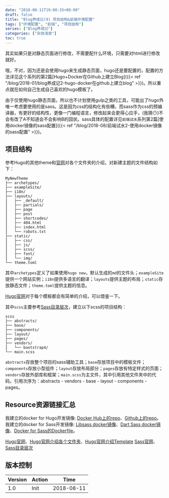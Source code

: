 ```yaml
---
date: "2018-08-11T19:00:35+08:00"
draft: false
title: "Blog养成记(9) 项目结构&前端环境配置"
tags: ["环境配置", "前端", "项目结构"]
series: ["Blog养成记"]
categories: ["杂技浅尝"]
toc: true
---
```


其实如果只是对静态页面进行修改，不需要配什么环境，只需要对html进行修改就好。

哦，不对，因为还是会使用hugo来生成静态页面，hugo还是要配置的，配置的方法详见这个系列的第2篇[Hugo+Docker在Github上建立Blog]({{< ref "/blog/2018-01/blog养成记2-hugo-docker在github上建立blog" >}})。所以重点就在如何自己生成自己喜欢的hugo模板了。

由于仅使用hugo静态页面，所以也不计划使用gulp之类的工具，可能出了hugo外唯一考虑要使用的是sass。这是因为css的结构化有些糟，而sass作为css的预编译器，有更好的结构性，更像一门编程语言，修改起来会更得心应手，(我猜:no_mouth:)不会有改了A不知道会不会影响B的囧状。sass具体的配置详见`前端试水`系列第2篇[使用docker镜像的sass配置]({{< ref "/blog/2018-08/前端试水2-使用docker镜像的sass配置" >}})。

## 项目结构

参考Hugo的其他theme和[官网](https://gohugo.io/getting-started/directory-structure/)对各个文件夹的介绍，对新建主题的文件结构如下：

```
MyNewTheme
├── archetypes/
├── exampleSite/
├── i18n/
├── layouts/
⎮	├── _default/
⎮	├── partials/
⎮	├── page
⎮	├── post
⎮	├── shortcodes/
⎮	├── 404.html
⎮	├── index.html
⎮	└── robots.txt
├── static/
⎮	├── css/
⎮	├── js/
⎮	├── scss/
⎮	├── font/
⎮	└── img/
└── theme.toml
```

其中`archetypes`定义了如果使用`hugo new`，默认生成的`md`的文件头；`exampleSite`提供一个网站实例；`i18n`提供多语言的翻译；`layouts`提供主题的布局；`static`存放静态文件；`theme.toml`提供主题的信息。

[Hugo官网](https://gohugo.io/templates/)对于每个模板都会有简单的介绍，可以借鉴一下。

其中`scss`主要参考[Sass目录层次](https://www.sasscss.com/sass-guidelines/architecture/)，建立以下scss的项目结构：

```
scss
├── abstracts/
├── base/
├── components/
├── layout/
├── pages/ 
├── vendors/
⎮	└── bootstrap4/
└── main.scss
```

`abstracts`存放整个项目的sass辅助工具；`base`存放项目中的模板文件；`components`存放小型组件；`layout`存放布局部分；`pages`存放有特定样式的页面；`vendors`存放外部库和框架；`main.scss`为主文件，其中引用其他文件夹中的代码，引用次序为：abstracts - vendors - base - layout - components - pages。

## Resource资源链接汇总

我建立的docker for Hugo开发镜像: [Docker Hub上的repo](https://hub.docker.com/r/orianna/hugo/)、[Github上的repo](https://github.com/orianna-zzo/hugo-docker-dev)。
我建立的docker for Sass开发镜像:  [Libsass docker镜像](https://hub.docker.com/r/orianna/libsass/)、[Dart Sass docker镜像](https://hub.docker.com/r/orianna/dart-sass/)、[Docker for Sass的Dockerfile](https://github.com/orianna-zzo/dockerfile-repo/tree/master/front-end-docker/sass-docker)。  

[Hugo官网](https://gohugo.io/getting-started/directory-structure/)、[Hugo官网介绍各个文件夹](https://gohugo.io/getting-started/directory-structure/)、[Hugo官网介绍Template](https://gohugo.io/templates/)
[Sass官网](http://sass-lang.com)、[Sass目录层次](https://www.sasscss.com/sass-guidelines/architecture/)

## 版本控制

| Version | Action | Time       |
| ------- | ------ | ---------- |
| 1.0     | Init   | 2018-08-11 |